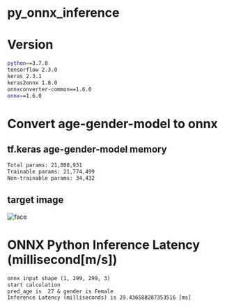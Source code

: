 # py_onnx_inference

# Version
```zsh
python==3.7.0
tensorflow 2.3.0
keras 2.3.1
keras2onnx 1.8.0
onnxconverter-common==1.6.0
onnx==1.6.0
```


# Convert age-gender-model to onnx


## tf.keras age-gender-model memory
```zsh
Total params: 21,808,931
Trainable params: 21,774,499
Non-trainable params: 34,432
```


## target image

![face](https://user-images.githubusercontent.com/48679574/163290201-bccf611e-130a-420c-a7b4-51401cd7652a.jpg)



# ONNX Python Inference Latency (millisecond[m/s])

```txt
onnx input shape (1, 299, 299, 3)
start calculation
pred_age is  27 & gender is Female
Inference Latency (milliseconds) is 29.436588287353516 [ms]
```

